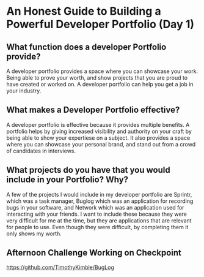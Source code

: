 # An Honest Guide to Building a Powerful Developer Portfolio (Day 1)

## What function does a developer Portfolio provide?
A developer portfolio provides a space where you can showcase your work. Being able to prove your worth, and show projects that you are proud to have created or worked on. A developer portfolio can help you get a job in your industry. 
## What makes a Developer Portfolio effective?
A developer portfolio is effective because it provides multiple benefits. A portfolio helps by giving increased visibility and authority on your craft by being able to show your expertiese on a subject. It also provides a space where you can showcase your personal brand, and stand out from a crowd of candidates in interviews. 
## What projects do you have that you would include in your Portfolio? Why?
A few of the projects I would include in my developer portfolio are Sprintr, which was a task manager, Buglog which was an application for recording bugs in your software, and Network which was an application used for interacting with your friends. I want to include these because they were very difficult for me at the time, but they are applications that are relevant for people to use. Even though they were difficult, by completing them it only shows my worth. 

## Afternoon Challenge Working on Checkpoint
https://github.com/TimothyKimble/BugLog